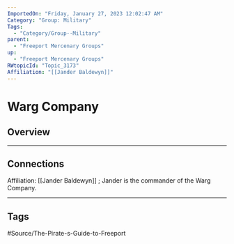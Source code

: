 ```yaml
---
ImportedOn: "Friday, January 27, 2023 12:02:47 AM"
Category: "Group: Military"
Tags:
  - "Category/Group--Military"
parent:
  - "Freeport Mercenary Groups"
up:
  - "Freeport Mercenary Groups"
RWtopicId: "Topic_3173"
Affiliation: "[[Jander Baldewyn]]"
---
```

# Warg Company
## Overview
---
## Connections
Affiliation: [[Jander Baldewyn]] ; Jander is the commander of the Warg Company.


---
## Tags
#Source/The-Pirate-s-Guide-to-Freeport

